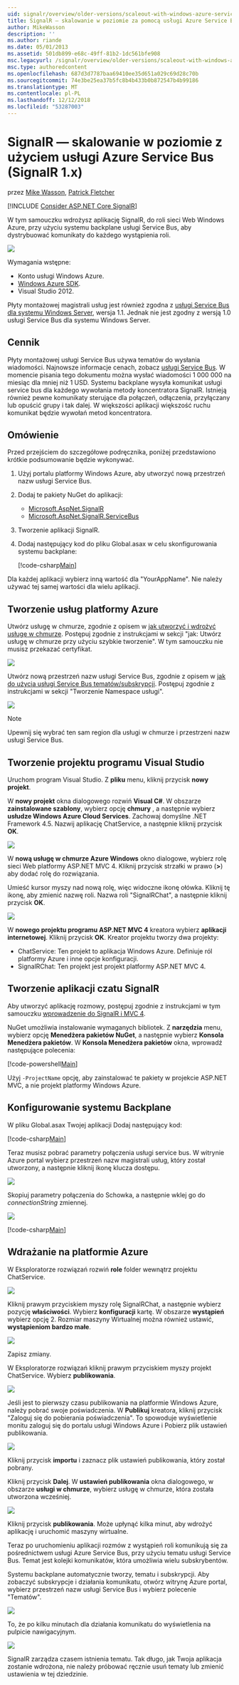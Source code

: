 ```yaml
---
uid: signalr/overview/older-versions/scaleout-with-windows-azure-service-bus
title: SignalR — skalowanie w poziomie za pomocą usługi Azure Service Bus (SignalR 1.x) | Dokumentacja firmy Microsoft
author: MikeWasson
description: ''
ms.author: riande
ms.date: 05/01/2013
ms.assetid: 501db899-e68c-49ff-81b2-1dc561bfe908
msc.legacyurl: /signalr/overview/older-versions/scaleout-with-windows-azure-service-bus
msc.type: authoredcontent
ms.openlocfilehash: 687d3d7787baa69410ee35d651a029c69d28c70b
ms.sourcegitcommit: 74e3be25ea37b5fc8b4b433b0b872547b4b99186
ms.translationtype: MT
ms.contentlocale: pl-PL
ms.lasthandoff: 12/12/2018
ms.locfileid: "53287003"
---
```

<a name="signalr-scaleout-with-azure-service-bus-signalr-1x"></a>SignalR — skalowanie w poziomie z użyciem usługi Azure Service Bus (SignalR 1.x)
====================
przez [Mike Wasson](https://github.com/MikeWasson), [Patrick Fletcher](https://github.com/pfletcher)

[!INCLUDE [Consider ASP.NET Core SignalR](~/includes/signalr/signalr-version-disambiguation.md)]

W tym samouczku wdrożysz aplikację SignalR, do roli sieci Web Windows Azure, przy użyciu systemu backplane usługi Service Bus, aby dystrybuować komunikaty do każdego wystąpienia roli.

![](scaleout-with-windows-azure-service-bus/_static/image1.png)

Wymagania wstępne:

- Konto usługi Windows Azure.
- [Windows Azure SDK](https://go.microsoft.com/fwlink/?linkid=254364&amp;clcid=0x409).
- Visual Studio 2012.

Płyty montażowej magistrali usług jest również zgodna z [usługi Service Bus dla systemu Windows Server](https://msdn.microsoft.com/library/windowsazure/dn282144.aspx), wersja 1.1. Jednak nie jest zgodny z wersją 1.0 usługi Service Bus dla systemu Windows Server.

## <a name="pricing"></a>Cennik

Płyty montażowej usługi Service Bus używa tematów do wysłania wiadomości. Najnowsze informacje cenach, zobacz [usługi Service Bus](https://azure.microsoft.com/pricing/details/service-bus/). W momencie pisania tego dokumentu można wysłać wiadomości 1 000 000 na miesiąc dla mniej niż 1 USD. Systemu backplane wysyła komunikat usługi service bus dla każdego wywołania metody koncentratora SignalR. Istnieją również pewne komunikaty sterujące dla połączeń, odłączenia, przyłączany lub opuścić grupy i tak dalej. W większości aplikacji większość ruchu komunikat będzie wywołań metod koncentratora.

## <a name="overview"></a>Omówienie

Przed przejściem do szczegółowe podręcznika, poniżej przedstawiono krótkie podsumowanie będzie wykonywać.

1. Użyj portalu platformy Windows Azure, aby utworzyć nową przestrzeń nazw usługi Service Bus.
2. Dodaj te pakiety NuGet do aplikacji: 

    - [Microsoft.AspNet.SignalR](http://nuget.org/packages/Microsoft.AspNet.SignalR)
    - [Microsoft.AspNet.SignalR.ServiceBus](http://www.nuget.org/packages/SignalR.WindowsAzureServiceBus)
3. Tworzenie aplikacji SignalR.
4. Dodaj następujący kod do pliku Global.asax w celu skonfigurowania systemu backplane: 

    [!code-csharp[Main](scaleout-with-windows-azure-service-bus/samples/sample1.cs)]

Dla każdej aplikacji wybierz inną wartość dla "YourAppName". Nie należy używać tej samej wartości dla wielu aplikacji.

## <a name="create-the-azure-services"></a>Tworzenie usług platformy Azure

Utwórz usługę w chmurze, zgodnie z opisem w [jak utworzyć i wdrożyć usługę w chmurze](https://docs.microsoft.com/azure/cloud-services/cloud-services-how-to-create-deploy). Postępuj zgodnie z instrukcjami w sekcji "jak: Utwórz usługę w chmurze przy użyciu szybkie tworzenie". W tym samouczku nie musisz przekazać certyfikat.

![](scaleout-with-windows-azure-service-bus/_static/image2.png)

Utwórz nową przestrzeń nazw usługi Service Bus, zgodnie z opisem w [jak do użycia usługi Service Bus tematów/subskrypcji](https://docs.microsoft.com/azure/service-bus-messaging/service-bus-dotnet-how-to-use-topics-subscriptions). Postępuj zgodnie z instrukcjami w sekcji "Tworzenie Namespace usługi".

![](scaleout-with-windows-azure-service-bus/_static/image3.png)

> [!NOTE]
> Upewnij się wybrać ten sam region dla usługi w chmurze i przestrzeni nazw usługi Service Bus.


## <a name="create-the-visual-studio-project"></a>Tworzenie projektu programu Visual Studio

Uruchom program Visual Studio. Z **pliku** menu, kliknij przycisk **nowy projekt**.

W **nowy projekt** okna dialogowego rozwiń **Visual C#**. W obszarze **zainstalowane szablony**, wybierz opcję **chmury** , a następnie wybierz **usłudze Windows Azure Cloud Services**. Zachowaj domyślne .NET Framework 4.5. Nazwij aplikację ChatService, a następnie kliknij przycisk **OK**.

![](scaleout-with-windows-azure-service-bus/_static/image4.png)

W **nową usługę w chmurze Azure Windows** okno dialogowe, wybierz rolę sieci Web platformy ASP.NET MVC 4. Kliknij przycisk strzałki w prawo (**&gt;**) aby dodać rolę do rozwiązania.

Umieść kursor myszy nad nową rolę, więc widoczne ikonę ołówka. Kliknij tę ikonę, aby zmienić nazwę roli. Nazwa roli "SignalRChat", a następnie kliknij przycisk **OK**.

![](scaleout-with-windows-azure-service-bus/_static/image5.png)

W **nowego projektu programu ASP.NET MVC 4** kreatora wybierz **aplikacji internetowej**. Kliknij przycisk **OK**. Kreator projektu tworzy dwa projekty:

- ChatService: Ten projekt to aplikacja Windows Azure. Definiuje ról platformy Azure i inne opcje konfiguracji.
- SignalRChat: Ten projekt jest projekt platformy ASP.NET MVC 4.

## <a name="create-the-signalr-chat-application"></a>Tworzenie aplikacji czatu SignalR

Aby utworzyć aplikację rozmowy, postępuj zgodnie z instrukcjami w tym samouczku [wprowadzenie do SignalR i MVC 4](tutorial-getting-started-with-signalr-and-mvc-4.md).

NuGet umożliwia instalowanie wymaganych bibliotek. Z **narzędzia** menu, wybierz opcję **Menedżera pakietów NuGet**, a następnie wybierz **Konsola Menedżera pakietów**. W **Konsola Menedżera pakietów** okna, wprowadź następujące polecenia:

[!code-powershell[Main](scaleout-with-windows-azure-service-bus/samples/sample2.ps1)]

Użyj `-ProjectName` opcję, aby zainstalować te pakiety w projekcie ASP.NET MVC, a nie projekt platformy Windows Azure.

## <a name="configure-the-backplane"></a>Konfigurowanie systemu Backplane

W pliku Global.asax Twojej aplikacji Dodaj następujący kod:

[!code-csharp[Main](scaleout-with-windows-azure-service-bus/samples/sample3.cs)]

Teraz musisz pobrać parametry połączenia usługi service bus. W witrynie Azure portal wybierz przestrzeń nazw magistrali usług, który został utworzony, a następnie kliknij ikonę klucza dostępu.

![](scaleout-with-windows-azure-service-bus/_static/image6.png)

Skopiuj parametry połączenia do Schowka, a następnie wklej go do *connectionString* zmiennej.

![](scaleout-with-windows-azure-service-bus/_static/image7.png)

[!code-csharp[Main](scaleout-with-windows-azure-service-bus/samples/sample4.cs)]

## <a name="deploy-to-azure"></a>Wdrażanie na platformie Azure

W Eksploratorze rozwiązań rozwiń **role** folder wewnątrz projektu ChatService.

![](scaleout-with-windows-azure-service-bus/_static/image8.png)

Kliknij prawym przyciskiem myszy rolę SignalRChat, a następnie wybierz pozycję **właściwości**. Wybierz **konfiguracji** kartę. W obszarze **wystąpień** wybierz opcję 2. Rozmiar maszyny Wirtualnej można również ustawić, **wystąpieniom bardzo małe**.

![](scaleout-with-windows-azure-service-bus/_static/image9.png)

Zapisz zmiany.

W Eksploratorze rozwiązań kliknij prawym przyciskiem myszy projekt ChatService. Wybierz **publikowania**.

![](scaleout-with-windows-azure-service-bus/_static/image10.png)

Jeśli jest to pierwszy czasu publikowania na platformie Windows Azure, należy pobrać swoje poświadczenia. W **Publikuj** kreatora, kliknij przycisk "Zaloguj się do pobierania poświadczenia". To spowoduje wyświetlenie monitu zaloguj się do portalu usługi Windows Azure i Pobierz plik ustawień publikowania.

![](scaleout-with-windows-azure-service-bus/_static/image11.png)

Kliknij przycisk **importu** i zaznacz plik ustawień publikowania, który został pobrany.

Kliknij przycisk **Dalej**. W **ustawień publikowania** okna dialogowego, w obszarze **usługi w chmurze**, wybierz usługę w chmurze, która została utworzona wcześniej.

![](scaleout-with-windows-azure-service-bus/_static/image12.png)

Kliknij przycisk **publikowania**. Może upłynąć kilka minut, aby wdrożyć aplikację i uruchomić maszyny wirtualne.

Teraz po uruchomieniu aplikacji rozmów z wystąpień roli komunikują się za pośrednictwem usługi Azure Service Bus, przy użyciu tematu usługi Service Bus. Temat jest kolejki komunikatów, która umożliwia wielu subskrybentów.

Systemu backplane automatycznie tworzy, tematu i subskrypcji. Aby zobaczyć subskrypcje i działania komunikatu, otwórz witrynę Azure portal, wybierz przestrzeń nazw usługi Service Bus i wybierz polecenie "Tematów".

![](scaleout-with-windows-azure-service-bus/_static/image13.png)

To, że po kilku minutach dla działania komunikatu do wyświetlenia na pulpicie nawigacyjnym.

![](scaleout-with-windows-azure-service-bus/_static/image14.png)

SignalR zarządza czasem istnienia tematu. Tak długo, jak Twoja aplikacja zostanie wdrożona, nie należy próbować ręcznie usuń tematy lub zmienić ustawienia w tej dziedzinie.
